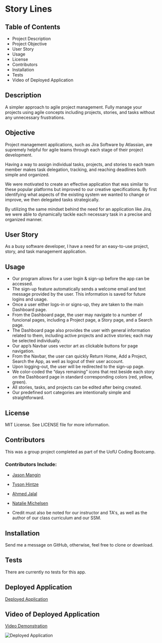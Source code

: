 # Story Lines

## **Table of Contents**

* Project Description
* Project Objective
* User Story
* Usage
* License
* Contributors
* Installation
* Tests
* Video of Deployed Application

## **Description**

A simpler approach to agile project management. Fully manage your projects using agile concepts including projects, stories, and tasks without any unnecessary frustrations.

## **Objective**

Project management applications, such as Jira Software by Atlassian, are supremely helpful for agile teams through each stage of their project development.

Having a way to assign individual tasks, projects, and stories to each team member makes task delegation, tracking, and reaching deadlines both simple and organized.

We were motivated to create an effective application that was similar to these popular platforms but improved to our creative specifications. By first identifying what aspects of the existing system we wanted to change or improve, we then delegated tasks strategically.

By utilizing the same mindset behind the need for an application like Jira, we were able to dynamically tackle each necessary task in a precise and organized manner.

## **User Story**

As a busy software developer, I have a need for an easy-to-use project, story, and task management application.

## **Usage**

* Our program allows for a user login & sign-up before the app can be accessed.
* The sign-up feature automatically sends a welcome email and text message provided by the user. This information is saved for future logins and usage.
* Once a user either logs-in or signs-up, they are taken to the main Dashboard page.
* From the Dashboard page, the user may navigate to a number of funcional pages, including a Project page, a Story page, and a Search page.
* The Dashboard page also provides the user with general information related to them, including active projects and active stories; each may be selected individually.
* Our app’s Navbar uses vector art as clickable buttons for page navigation.
* From the Navbar, the user can quickly Return Home, Add a Project, Search the App, as well as logout of their user account.
* Upon logging-out, the user will be redirected to the sign-up page.
* We color-coded the “days remaining” icons that rest beside each story on the Dashboard page in standard corresponding colors (red, yellow, green).
* All stories, tasks, and projects can be edited after being created.
* Our predefined sort categories are intentionally simple and straightforward.

## **License**

MIT License. See LICENSE file for more information.

## **Contributors**

This was a group project completed as part of the UofU Coding Bootcamp.

### **Contributors Include:**

* [Jason Mangin](https://github.com/Jollyrgr83)
* [Tyson Hintze](https://github.com/hintzetyson)
* [Ahmed Jalal](https://github.com/ahmedjalal93)
* [Natalie Michelsen](https://github.com/nataliemichelsen)

* Credit must also be noted for our instructor and TA's, as well as the author of our class curriculum and our SSM.

## **Installation**

Send me a message on GitHub, otherwise, feel free to clone or download.

## **Tests**

There are currently no tests for this app.

## **Deployed Application**

[Deployed Application](https://storylines1.herokuapp.com/)

## **Video of Deployed Application**

[Video Demonstration](https://drive.google.com/file/d/14OGu3DZ7D_X_BcPv77HW5zV-VxBm53XE/view?usp=sharing)

![Deployed Application](/public/assets/images/video.gif)
